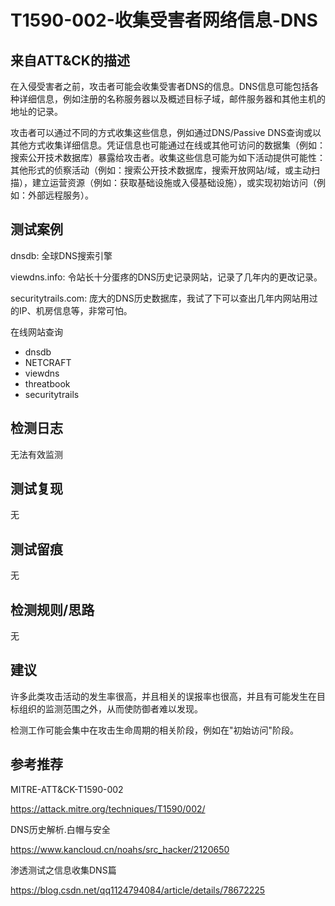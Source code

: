 # T1590-002-收集受害者网络信息-DNS

## 来自ATT&CK的描述

在入侵受害者之前，攻击者可能会收集受害者DNS的信息。DNS信息可能包括各种详细信息，例如注册的名称服务器以及概述目标子域，邮件服务器和其他主机的地址的记录。

攻击者可以通过不同的方式收集这些信息，例如通过DNS/Passive DNS查询或以其他方式收集详细信息。凭证信息也可能通过在线或其他可访问的数据集（例如：搜索公开技术数据库）暴露给攻击者。收集这些信息可能为如下活动提供可能性：其他形式的侦察活动（例如：搜索公开技术数据库，搜索开放网站/域，或主动扫描），建立运营资源（例如：获取基础设施或入侵基础设施），或实现初始访问（例如：外部远程服务）。

## 测试案例

dnsdb: 全球DNS搜索引擎

viewdns.info: 令站长十分蛋疼的DNS历史记录网站，记录了几年内的更改记录。

securitytrails.com: 庞大的DNS历史数据库，我试了下可以查出几年内网站用过的IP、机房信息等，非常可怕。

在线网站查询

- dnsdb
- NETCRAFT
- viewdns
- threatbook
- securitytrails

## 检测日志

无法有效监测

## 测试复现

无

## 测试留痕

无

## 检测规则/思路

无

## 建议

许多此类攻击活动的发生率很高，并且相关的误报率也很高，并且有可能发生在目标组织的监测范围之外，从而使防御者难以发现。

检测工作可能会集中在攻击生命周期的相关阶段，例如在"初始访问"阶段。

## 参考推荐

MITRE-ATT&CK-T1590-002

<https://attack.mitre.org/techniques/T1590/002/>

DNS历史解析.白帽与安全

<https://www.kancloud.cn/noahs/src_hacker/2120650>

渗透测试之信息收集DNS篇

<https://blog.csdn.net/qq1124794084/article/details/78672225>
